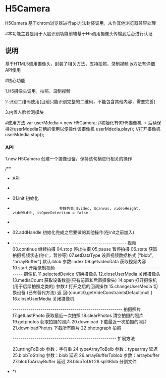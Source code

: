 # H5Camera
  H5Camera 基于chrom浏览器进行api方法封装调用，未作其他浏览器兼容处理

#本功能主要是用于人脸识别功能前端基于H5调用摄像头传输到后台进行认证

## 说明
基于HTML5调用摄像头，封装了相关方法，支持拍照，录制视频 js方法有详细API使用

#核心功能  

1.H5摄像头调用，拍照，录制视频  

2.识别二维码使用(目前只能识别完整的二维码，不能包含其他内容，需要完善)  

3.内置人脸检测模块  

#使用方法 
   var userMdedia = new H5Camera;  //初始化有何H5摄像机 -> 后续保持对userMdedia句柄的使用以便操作该摄像机
   userMdedia.play();              //打开摄像机
   userMdedia.stop();

### API
1.new H5Camera  创建一个摄像设备，保持该句柄进行相关的操作

/**
 * API
 * 
 * 01.init               初始化                                         
 *                          参数列表:$video, $canvas, videoHeight, videWidth, isOpenDetection = false
 *              
 * 02.addHandle          初始化完成之后要做的其他操作(在init之前加入)
 
 * ---------------------------------------------------------        视频 
   03.continue          继续拍摄
   04.stop              停止拍摄
   05.pause             暂停拍摄 
   06.state             获取拍摄视频状态(停止，暂停等)
   07.setDataType       设置视频数据格式 ["blob", "arrayBuffer"] 默认:blob  参数:index 
   09.getvideoData      获取视频内容
   10.start             开始录制视频
   ---------------------------------------------------------        摄像机
   11.selectedDevice    切换摄像头
   12.closeUserMedia    关闭摄像头
   13.mediaCount        获取设备数量(只有前置和后置摄像头)
   14.open              打开摄像机(用于后续拍照之类的)               参数:f 打开之后的回调操作
   15.changeUserMedia   切换设备  (已有替代方法)
                        返    回:{count:0,getVideConstraintsDefault:null } 
   16.closeUserMedia    关闭摄像机
    
   -------------------------------------------------------          拍摄照片
   17.getLastPhoto      获取最近一次拍照
   18.clearPhotos       清空拍摄的照片
   19.getphotos         获取拍摄的照片
   20.download          下载最近一次拍摄的照片
   21.downloadPhotos    下载所有照片
   22.photograph        拍照

   ----------------------------------------------------             扩展方法

   23.stringToBlob      参数：字符串
   24.typeArrayToBolb   参数：typearray         延迟
   25.blobToString      参数：blob              延迟
   26.arrayBufferToblob 参数：arraybuffer
   27.blobToArrayBuffer                         延迟
   28.blobToUrl
   29.splitBlob 分割文件
 * */
